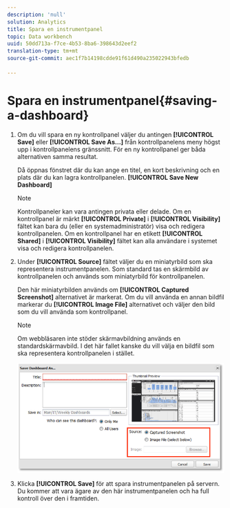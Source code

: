 ```yaml
---
description: 'null'
solution: Analytics
title: Spara en instrumentpanel
topic: Data workbench
uuid: 50dd713a-f7ce-4b53-8ba6-398643d2eef2
translation-type: tm+mt
source-git-commit: aec1f7b14198cdde91f61d490a235022943bfedb

---
```



# Spara en instrumentpanel{#saving-a-dashboard}

1. Om du vill spara en ny kontrollpanel väljer du antingen **[!UICONTROL Save]** eller **[!UICONTROL Save As…]** från kontrollpanelens meny högst upp i kontrollpanelens gränssnitt. För en ny kontrollpanel ger båda alternativen samma resultat.

   Då öppnas fönstret där du kan ange en titel, en kort beskrivning och en plats där du kan lagra kontrollpanelen. **[!UICONTROL Save New Dashboard]**

   >[!NOTE]
   >
   >Kontrollpaneler kan vara antingen privata eller delade. Om en kontrollpanel är märkt **[!UICONTROL Private]** i **[!UICONTROL Visibility]** fältet kan bara du (eller en systemadministratör) visa och redigera kontrollpanelen. Om en kontrollpanel har en etikett **[!UICONTROL Shared]** i **[!UICONTROL Visibility]** fältet kan alla användare i systemet visa och redigera kontrollpanelen.

1. Under **[!UICONTROL Source]** fältet väljer du en miniatyrbild som ska representera instrumentpanelen. Som standard tas en skärmbild av kontrollpanelen och används som miniatyrbild för kontrollpanelen.

   Den här miniatyrbilden används om **[!UICONTROL Captured Screenshot]** alternativet är markerat. Om du vill använda en annan bildfil markerar du **[!UICONTROL Image File]** alternativet och väljer den bild som du vill använda som kontrollpanel.

   >[!NOTE]
   >
   >Om webbläsaren inte stöder skärmavbildning används en standardskärmavbild. I det här fallet kanske du vill välja en bildfil som ska representera kontrollpanelen i stället.

   ![](assets/save.png)

1. Klicka **[!UICONTROL Save]** för att spara instrumentpanelen på servern. Du kommer att vara ägare av den här instrumentpanelen och ha full kontroll över den i framtiden.
